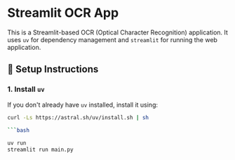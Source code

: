 # Streamlit OCR App

This is a Streamlit-based OCR (Optical Character Recognition) application. It uses `uv` for dependency management and `streamlit` for running the web application.

## 🚀 Setup Instructions

### 1. Install `uv`

If you don't already have `uv` installed, install it using:

```bash
curl -Ls https://astral.sh/uv/install.sh | sh

```bash
 
uv run
streamlit run main.py
